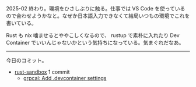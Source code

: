 2025-02 終わり。環境をひさしぶりに触る。仕事では VS Code を使っているので合わせようかなと。なぜか日本語入力できなくて結局いつもの環境でこれを書いている。

Rust も nix 噛ませるとややこしくなるので、 rustup で素朴に入れたり Dev Container でいいんじゃないかという気持ちになっている。気まぐれだなあ。

---

今日のコミット。

- [rust-sandbox](https://github.com/bouzuya/rust-sandbox) 1 commit
  - [grpcal: Add .devcontainer settings](https://github.com/bouzuya/rust-sandbox/commit/132b26d7dc6031fe42ccdf6476cf3701053d9261)

